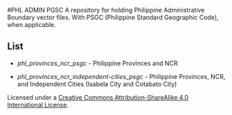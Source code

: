 #PHL ADMIN PGSC
A repository for holding Philippine Administrative Boundary vector files. With PSGC (Philippine Standard Geographic Code), when applicable.

## List
* *phl_provinces_ncr_psgc* - Philippine Provinces and NCR

* *phl_provinces_ncr_independent-cities_psgc* - Philippine Provinces, NCR, and Independent Cities (Isabela City and Cotabato City)

Licensed under a <a rel="license" href="http://creativecommons.org/licenses/by-sa/4.0/">Creative Commons Attribution-ShareAlike 4.0 International License</a>.
